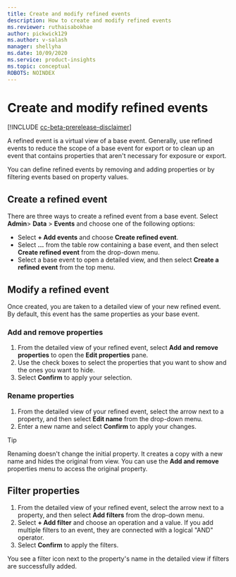```yaml
---
title: Create and modify refined events
description: How to create and modify refined events
ms.reviewer: ruthaisabokhae
author: pickwick129
ms.author: v-salash
manager: shellyha
ms.date: 10/09/2020
ms.service: product-insights
ms.topic: conceptual
ROBOTS: NOINDEX 
---
```


# Create and modify refined events

[!INCLUDE [cc-beta-prerelease-disclaimer]( ../includes/cc-beta-prerelease-disclaimer.md)]

A refined event is a virtual view of a base event. Generally, use refined events to reduce the scope of a base event for export or to clean up an event that contains properties that aren't necessary for exposure or export.

You can define refined events by removing and adding properties or by filtering events based on property values.

## Create a refined event

There are three ways to create a refined event from a base event. Select **Admin**> **Data** > **Events** and choose one of the following options:

- Select **+ Add events** and choose **Create refined event**.
- Select **...** from the table row containing a base event, and then select **Create refined event** from the drop-down menu.
- Select a base event to open a detailed view, and then select **Create a refined event** from the top menu.

## Modify a refined event

Once created, you are taken to a detailed view of your new refined event. By default, this event has the same properties as your base event.

### Add and remove properties

1. From the detailed view of your refined event, select **Add and remove properties** to open the **Edit properties** pane. 
2. Use the check boxes to select the properties that you want to show and the ones you want to hide. 
3. Select **Confirm** to apply your selection.

### Rename properties

1. From the detailed view of your refined event, select the arrow next to a property, and then select **Edit name** from the drop-down menu. 
2. Enter a new name and select **Confirm** to apply your changes.

> [!TIP]
> Renaming doesn't change the initial property. It creates a copy with a new name and hides the original from view. You can use the **Add and remove** properties menu to access the original property.

## Filter properties

1. From the detailed view of your refined event, select the arrow next to a property, and then select **Add filters** from the drop-down menu.
2. Select **+ Add filter** and choose an operation and a value. If you add multiple filters to an event, they are connected with a logical "AND" operator. 
3. Select **Confirm** to apply the filters.

You see a filter icon next to the property's name in the detailed view if filters are successfully added.
